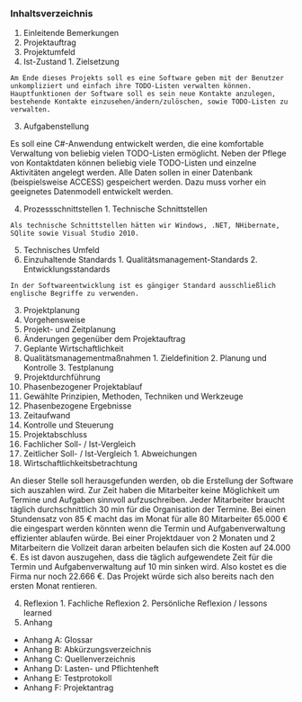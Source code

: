### Inhaltsverzeichnis

1. Einleitende Bemerkungen
2. Projektauftrag
  1. Projektumfeld
  2. Ist-Zustand
    1. Zielsetzung

    Am Ende dieses Projekts soll es eine Software geben mit der Benutzer unkompliziert und einfach ihre TODO-Listen verwalten können.
    Hauptfunktionen der Software soll es sein neue Kontakte anzulegen, bestehende Kontakte einzusehen/ändern/zulöschen, sowie TODO-Listen zu verwalten.

  3. Aufgabenstellung

  Es soll eine C#-Anwendung entwickelt werden, die eine komfortable Verwaltung von beliebig vielen TODO-Listen ermöglicht. Neben der Pflege von Kontaktdaten können beliebig viele TODO-Listen und einzelne Aktivitäten angelegt werden. Alle Daten sollen in einer Datenbank (beispielsweise ACCESS) gespeichert werden. Dazu muss vorher ein geeignetes Datenmodell entwickelt werden.

  4. Prozessschnittstellen
    1. Technische Schnittstellen

    Als technische Schnittstellen hätten wir Windows, .NET, NHibernate, SQlite sowie Visual Studio 2010.

  5. Technisches Umfeld
  6. Einzuhaltende Standards
    1. Qualitätsmanagement-Standards
    2. Entwicklungsstandards

    In der Softwareentwicklung ist es gängiger Standard ausschließlich englische Begriffe zu verwenden.

3. Projektplanung
  1. Vorgehensweise
  2. Projekt- und Zeitplanung
  3. Änderungen gegenüber dem Projektauftrag
  4. Geplante Wirtschaftlichkeit
  5. Qualitätsmanagementmaßnahmen
    1. Zieldefinition
    2. Planung und Kontrolle
    3. Testplanung
4. Projektdurchführung
  1. Phasenbezogener Projektablauf
  2. Gewählte Prinzipien, Methoden, Techniken und Werkzeuge
  3. Phasenbezogene Ergebnisse
  4. Zeitaufwand
  5. Kontrolle und Steuerung
5. Projektabschluss
  1. Fachlicher Soll- / Ist-Vergleich
  2. Zeitlicher Soll- / Ist-Vergleich
    1. Abweichungen
  3. Wirtschaftlichkeitsbetrachtung
  
  An dieser Stelle soll herausgefunden werden, ob die Erstellung der Software sich auszahlen wird.
  Zur Zeit haben die Mitarbeiter keine Möglichkeit um Termine und Aufgaben sinnvoll aufzuschreiben. Jeder Mitarbeiter braucht täglich durchschnittlich 30 min für die Organisation der Termine. Bei einen Stundensatz von 85 € macht das im Monat für alle 80 Mitarbeiter 65.000 € die eingespart werden könnten wenn die Termin und Aufgabenverwaltung effizienter ablaufen würde.
  Bei einer Projektdauer von 2 Monaten und 2 Mitarbeitern die Vollzeit daran arbeiten belaufen sich die Kosten auf 24.000 €.
  Es ist davon auszugehen, dass die täglich aufgewendete Zeit für die Termin und Aufgabenverwaltung auf 10 min sinken wird. Also kostet es die Firma nur noch 22.666 €. Das Projekt würde sich also bereits nach den ersten Monat rentieren.

  4. Reflexion
    1. Fachliche Reflexion
    2. Persönliche Reflexion / lessons learned
6. Anhang
  * Anhang A: Glossar
  * Anhang B: Abkürzungsverzeichnis
  * Anhang C: Quellenverzeichnis
  * Anhang D: Lasten- und Pflichtenheft
  * Anhang E: Testprotokoll
  * Anhang F: Projektantrag
